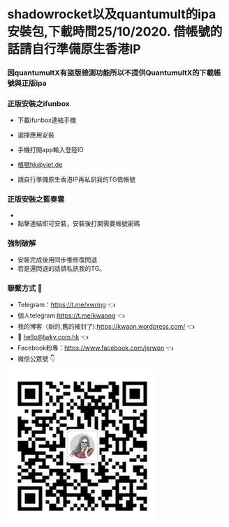 # shadowrocket以及quantumult的ipa安裝包,下載時間25/10/2020. 借帳號的話請自行準備原生香港IP
### 因quantumultX有盜版檢測功能所以不提供QuantumultX的下載帳號與正版ipa

### 正版安裝之ifunbox
- 下載ifunbox連結手機
- 選擇應用安裝
- 手機打開app輸入登陸ID

- 帳號hk@viet.de
- 請自行準備原生香港IP再私訊我的TG借帳號

### 正版安裝之藍奏雲
- 
- 點擊連結即可安裝，安裝後打開需要帳號密碼

### 強制破解
- 安裝完成後用同步推修復閃退
- 若是還閃退的話請私訊我的TG。


### 聯繫方式 :bell:

- Telegram：https://t.me/xwring :point_left:
- 個人telegram:https://t.me/kwaong 👈
- 我的博客（新的,舊的被封了):https://kwaon.wordpress.com/ 👈
- :email: hello@lwky.com.hk :point_left:
- Facebook粉專：https://www.facebook.com/jsrwon :point_left:
- 微信公眾號 :point_down:

![image](https://github.com/hkjswong/shadowsocksR-setup/blob/master/%E5%BE%AE%E4%BF%A1%E5%85%AC%E7%9C%BE%E8%99%9F.jpg)
